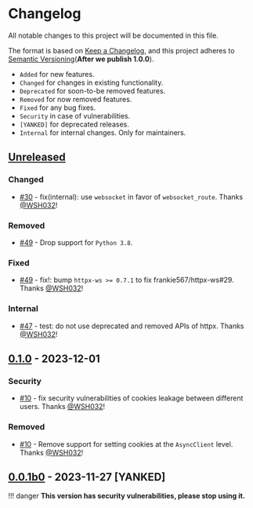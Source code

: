 <!-- The content will be also use in `docs/CHANGELOG/CHANGELOG.md` by `pymdownx.snippets` -->
<!-- Do not use any **relative link** and  **GitHub-specific syntax** ！-->
<!-- Do not rename or move the file -->

# Changelog

All notable changes to this project will be documented in this file.

The format is based on [Keep a Changelog](https://keepachangelog.com/en/1.1.0/),
and this project adheres to [Semantic Versioning](https://semver.org/spec/v2.0.0.html)(**After we publish 1.0.0**).

- `Added` for new features.
- `Changed` for changes in existing functionality.
- `Deprecated` for soon-to-be removed features.
- `Removed` for now removed features.
- `Fixed` for any bug fixes.
- `Security` in case of vulnerabilities.
- `[YANKED]` for deprecated releases.
- `Internal` for internal changes. Only for maintainers.

<!-- Refer to: https://github.com/olivierlacan/keep-a-changelog/blob/main/CHANGELOG.md -->
<!-- Refer to: https://github.com/gradio-app/gradio/blob/main/CHANGELOG.md -->

## [Unreleased]

### Changed

- [#30](https://github.com/WSH032/fastapi-proxy-lib/pull/30) - fix(internal): use `websocket` in favor of `websocket_route`. Thanks [@WSH032](https://github.com/WSH032)!

### Removed

- [#49](https://github.com/WSH032/fastapi-proxy-lib/pull/49) - Drop support for `Python 3.8`.

### Fixed

- [#49](https://github.com/WSH032/fastapi-proxy-lib/pull/49) - fix!: bump `httpx-ws >= 0.7.1` to fix frankie567/httpx-ws#29. Thanks [@WSH032](https://github.com/WSH032)!

### Internal

- [#47](https://github.com/WSH032/fastapi-proxy-lib/pull/47) - test: do not use deprecated and removed APIs of httpx. Thanks [@WSH032](https://github.com/WSH032)!

## [0.1.0] - 2023-12-01

### Security

- [#10](https://github.com/WSH032/fastapi-proxy-lib/pull/10) - fix security vulnerabilities of cookies leakage between different users. Thanks [@WSH032](https://github.com/WSH032)!

### Removed

- [#10](https://github.com/WSH032/fastapi-proxy-lib/pull/10) - Remove support for setting cookies at the `AsyncClient` level. Thanks [@WSH032](https://github.com/WSH032)!

## [0.0.1b0] - 2023-11-27 [YANKED]

!!! danger
    **This version has security vulnerabilities, please stop using it.**

[unreleased]: https://github.com/WSH032/fastapi-proxy-lib/tree/HEAD
[0.1.0]: https://github.com/WSH032/fastapi-proxy-lib/releases/tag/v0.1.0
[0.0.1b0]: https://github.com/WSH032/fastapi-proxy-lib/releases/tag/v0.0.1b0
